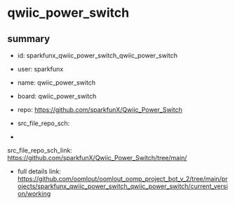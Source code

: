 # qwiic_power_switch
 
## summary 
* id: sparkfunx_qwiic_power_switch_qwiic_power_switch
* user: sparkfunx
* name: qwiic_power_switch
* board: qwiic_power_switch
* repo: https://github.com/sparkfunX/Qwiic_Power_Switch



* src_file_repo_sch: 
*
 src_file_repo_sch_link: https://github.com/sparkfunX/Qwiic_Power_Switch/tree/main/
* full details link: https://github.com/oomlout/oomlout_oomp_project_bot_v_2/tree/main/projects/sparkfunx_qwiic_power_switch_qwiic_power_switch/current_version/working  







